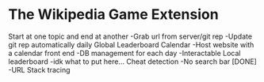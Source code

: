 # The Wikipedia Game Extension

Start at one topic and end at another
-Grab url from server/git rep
    -Update git rep automatically daily
Global Leaderboard Calendar
-Host website with a calendar front end
-DB management for each day
-Interactable
Local leaderboard
-idk what to put here...
Cheat detection
-No search bar [DONE]
-URL Stack tracing
